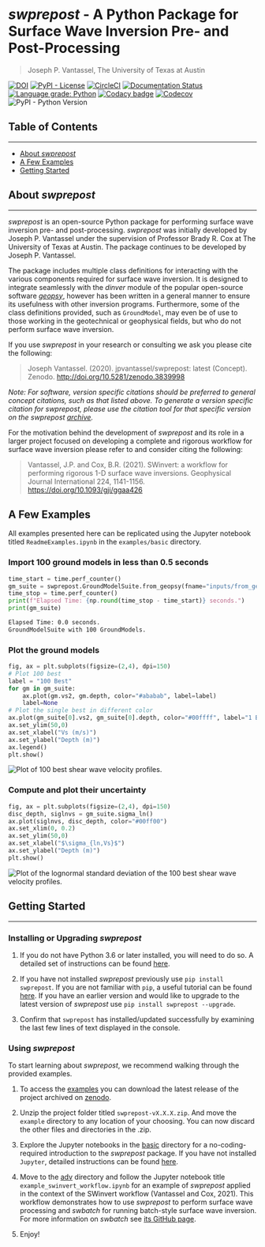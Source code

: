 # _swprepost_ - A Python Package for Surface Wave Inversion Pre- and Post-Processing

> Joseph P. Vantassel, The University of Texas at Austin

[![DOI](https://zenodo.org/badge/222287042.svg)](https://zenodo.org/badge/latestdoi/222287042)
[![PyPI - License](https://img.shields.io/pypi/l/hvsrpy)](https://github.com/jpvantassel/swprepost/blob/main/LICENSE.txt)
[![CircleCI](https://circleci.com/gh/jpvantassel/swprepost.svg?style=svg)](https://circleci.com/gh/jpvantassel/swprepost)
[![Documentation Status](https://readthedocs.org/projects/swprepost/badge/?version=latest)](https://swprepost.readthedocs.io/en/latest/?badge=latest)
[![Language grade: Python](https://img.shields.io/lgtm/grade/python/g/jpvantassel/swprepost.svg?logo=lgtm&logoWidth=18)](https://lgtm.com/projects/g/jpvantassel/swprepost/context:python)
[![Codacy badge](https://app.codacy.com/project/badge/Grade/150eb75dee3848f5bbfac0d9f2c33644)](https://www.codacy.com/manual/jpvantassel/swprepost?utm_source=github.com&amp;utm_medium=referral&amp;utm_content=jpvantassel/swprepost&amp;utm_campaign=Badge_Grade)
[![Codecov](https://codecov.io/gh/jpvantassel/swprepost/branch/main/graph/badge.svg?token=N5kQxjr2RB)](https://codecov.io/gh/jpvantassel/swprepost)
![PyPI - Python Version](https://img.shields.io/pypi/pyversions/swprepost)

## Table of Contents

---

- [About _swprepost_](#About-swprepost)
- [A Few Examples](#A-Few-Examples)
- [Getting Started](#Getting-Started)

## About _swprepost_

---

_swprepost_ is an open-source Python package for performing surface wave
inversion pre- and post-processing. _swprepost_ was initially developed by
Joseph P. Vantassel under the supervision of Professor Brady R. Cox at
The University of Texas at Austin. The package continues to be developed by
Joseph P. Vantassel.

The package includes multiple class definitions for interacting with the various
components required for surface wave inversion. It is designed to integrate
seamlessly with the _dinver_ module of the popular open-source software _[geopsy](www.geopsy.org)_,
however has been written in a general manner to ensure its usefulness with other
inversion programs. Furthermore, some of the class definitions provided, such as
`GroundModel`, may even be of use to those working in the geotechnical or
geophysical fields, but who do not perform surface wave inversion.

If you use _swprepost_ in your research or consulting we ask you please cite the
following:

> Joseph Vantassel. (2020). jpvantassel/swprepost: latest (Concept). Zenodo.
> http://doi.org/10.5281/zenodo.3839998

_Note: For software, version specific citations should be preferred to general_
_concept citations, such as that listed above. To generate a version specific_
_citation for _swprepost_, please use the citation tool for that specific_
_version on the _swprepost_ [archive](https://doi.org/10.5281/zenodo.3839998)._

For the motivation behind the development of _swprepost_ and its role in a
larger project focused on developing a complete and rigorous workflow for
surface wave inversion please refer to and consider citing the following:

> Vantassel, J.P. and Cox, B.R. (2021). SWinvert: a workflow for performing
> rigorous 1-D surface wave inversions. Geophysical Journal International
> 224, 1141-1156. https://doi.org/10.1093/gji/ggaa426

## A Few Examples

All examples presented here can be replicated using the Jupyter notebook titled
`ReadmeExamples.ipynb` in the `examples/basic` directory.

### Import 100 ground models in less than 0.5 seconds

```Python
time_start = time.perf_counter()
gm_suite = swprepost.GroundModelSuite.from_geopsy(fname="inputs/from_geopsy_100gm.txt")
time_stop = time.perf_counter()
print(f"Elapsed Time: {np.round(time_stop - time_start)} seconds.")
print(gm_suite)
```

```Bash
Elapsed Time: 0.0 seconds.
GroundModelSuite with 100 GroundModels.
```

### Plot the ground models

```Python
fig, ax = plt.subplots(figsize=(2,4), dpi=150)
# Plot 100 best
label = "100 Best"
for gm in gm_suite:
    ax.plot(gm.vs2, gm.depth, color="#ababab", label=label)
    label=None
# Plot the single best in different color
ax.plot(gm_suite[0].vs2, gm_suite[0].depth, color="#00ffff", label="1 Best")
ax.set_ylim(50,0)
ax.set_xlabel("Vs (m/s)")
ax.set_ylabel("Depth (m)")
ax.legend()
plt.show()
```

![Plot of 100 best shear wave velocity profiles.](figs/100bestvs.svg)

### Compute and plot their uncertainty

```Python
fig, ax = plt.subplots(figsize=(2,4), dpi=150)
disc_depth, siglnvs = gm_suite.sigma_ln()
ax.plot(siglnvs, disc_depth, color="#00ff00")
ax.set_xlim(0, 0.2)
ax.set_ylim(50,0)
ax.set_xlabel("$\sigma_{ln,Vs}$")
ax.set_ylabel("Depth (m)")
plt.show()
```

![Plot of the lognormal standard deviation of the 100 best shear wave velocity profiles.](figs/siglnvs.svg)

## Getting Started

---

### Installing or Upgrading _swprepost_

1.  If you do not have Python 3.6 or later installed, you will need to do
so. A detailed set of instructions can be found
[here](https://jpvantassel.github.io/python3-course/#/intro/installing_python).

2.  If you have not installed _swprepost_ previously use
`pip install swprepost`. If you are not familiar with `pip`, a useful tutorial
can be found [here](https://jpvantassel.github.io/python3-course/#/intro/pip).
If you have an earlier version and would like to upgrade to the latest version
of _swprepost_ use `pip install swprepost --upgrade`.

3.  Confirm that `swprepost` has installed/updated successfully by examining the
last few lines of text displayed in the console.

### Using _swprepost_

To start learning about _swprepost_, we recommend walking through the
provided examples.

1.  To access the
  [examples](https://github.com/jpvantassel/swprepost/tree/main/examples)
  you can download the latest release of the project archived on
  [zenodo](https://doi.org/10.5281/zenodo.3839998).
  
2.  Unzip the project folder titled `swprepost-vX.X.X.zip`. And move the
  `example` directory to any location of your choosing. You can now discard
  the other files and directories in the .zip.

3.  Explore the Jupyter notebooks in the
  [basic](https://github.com/jpvantassel/swprepost/tree/main/examples/basic)
  directory for a no-coding-required introduction to the _swprepost_ package.
  If you have not installed `Jupyter`, detailed instructions can be found
  [here](https://jpvantassel.github.io/python3-course/#/intro/installing_jupyter).

4.  Move to the
  [adv](https://github.com/jpvantassel/swprepost/tree/main/examples/adv)
  directory and follow the Jupyter notebook title
  `example_swinvert_workflow.ipynb` for
  an example of _swprepost_ applied in the context of the SWinvert workflow
  (Vantassel and Cox, 2021). This workflow demonstrates how to use _swprepost_
  to perform surface wave processing and _swbatch_ for running batch-style
  surface wave inversion. For more information on _swbatch_ see
  [its GitHub page](https://github.com/jpvantassel/swbatch).

5.  Enjoy!
